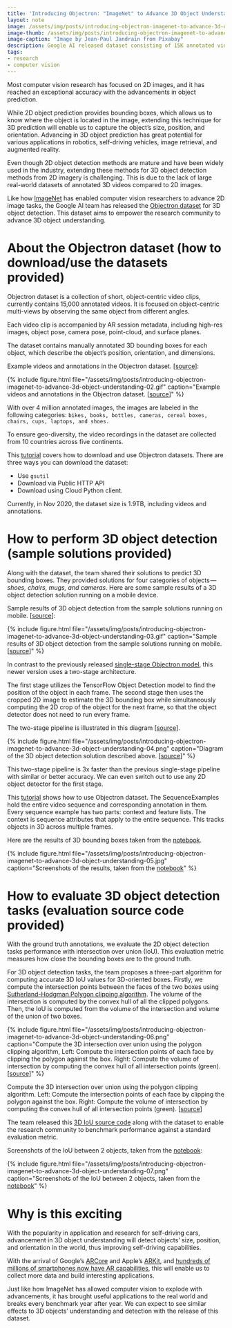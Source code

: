 ```yaml
---
title: 'Introducing Objectron: "ImageNet" to Advance 3D Object Understanding'
layout: note
image: /assets/img/posts/introducing-objectron-imagenet-to-advance-3d-object-understanding-01.jpg
image-thumb: /assets/img/posts/introducing-objectron-imagenet-to-advance-3d-object-understanding-01-mini.jpg
image-caption: "Image by Jean-Paul Jandrain from Pixabay"
description: Google AI released dataset consisting of 15K annotated videos and 4M annotated images
tags:
- research
- computer vision
---
```


Most computer vision research has focused on 2D images, and it has reached an exceptional accuracy with the advancements in object prediction. 

While 2D object prediction provides bounding boxes, which allows us to know where the object is located in the image, extending this technique for 3D prediction will enable us to capture the object’s size, position, and orientation. Advancing in 3D object prediction has great potential for various applications in robotics, self-driving vehicles, image retrieval, and augmented reality.

Even though 2D object detection methods are mature and have been widely used in the industry, extending these methods for 3D object detection methods from 2D imagery is challenging. This is due to the lack of large real-world datasets of annotated 3D videos compared to 2D images.

Like how [ImageNet](http://image-net.org/) has enabled computer vision researchers to advance 2D image tasks, the Google AI team has released the [Objectron dataset](https://github.com/google-research-datasets/Objectron/) for 3D object detection. This dataset aims to empower the research community to advance 3D object understanding.

# About the Objectron dataset (how to download/use the datasets provided)

Objectron dataset is a collection of short, object-centric video clips, currently contains 15,000 annotated videos. It is focused on object-centric multi-views by observing the same object from different angles.

Each video clip is accompanied by AR session metadata, including high-res images, object pose, camera pose, point-cloud, and surface planes.

The dataset contains manually annotated 3D bounding boxes for each object, which describe the object’s position, orientation, and dimensions.

Example videos and annotations in the Objectron dataset. [[source](https://ai.googleblog.com/2020/11/announcing-objectron-dataset.html)]:

{% include figure.html
  file="/assets/img/posts/introducing-objectron-imagenet-to-advance-3d-object-understanding-02.gif"
  caption="Example videos and annotations in the Objectron dataset. [[source](https://ai.googleblog.com/2020/11/announcing-objectron-dataset.html)]"
%}

With over 4 million annotated images, the images are labeled in the following categories: 
`bikes, books, bottles, cameras, cereal boxes, chairs, cups, laptops, and shoes.`

To ensure geo-diversity, the video recordings in the dataset are collected from 10 countries across five continents.

This [tutorial](https://github.com/google-research-datasets/Objectron/blob/master/notebooks/Download%20Data.ipynb) covers how to download and use Objectron datasets. There are three ways you can download the dataset:

- Use `gsutil`
- Download via Public HTTP API
- Download using Cloud Python client.

Currently, in Nov 2020, the dataset size is 1.9TB, including videos and annotations.

# How to perform 3D object detection (sample solutions provided)

Along with the dataset, the team shared their solutions to predict 3D bounding boxes. They provided solutions for four categories of objects — *shoes, chairs, mugs, and cameras*. Here are some sample results of a 3D object detection solution running on a mobile device.

Sample results of 3D object detection from the sample solutions running on mobile. [[source](https://ai.googleblog.com/2020/11/announcing-objectron-dataset.html)]:

{% include figure.html
  file="/assets/img/posts/introducing-objectron-imagenet-to-advance-3d-object-understanding-03.gif"
  caption="Sample results of 3D object detection from the sample solutions running on mobile. [[source](https://ai.googleblog.com/2020/11/announcing-objectron-dataset.html)]"
%}

In contrast to the previously released [single-stage Objectron model](https://ai.googleblog.com/2020/03/real-time-3d-object-detection-on-mobile.html), this newer version uses a two-stage architecture. 

The first stage utilizes the TensorFlow Object Detection model to find the position of the object in each frame. The second stage then uses the cropped 2D image to estimate the 3D bounding box while simultaneously computing the 2D crop of the object for the next frame, so that the object detector does not need to run every frame. 

The two-stage pipeline is illustrated in this diagram [[source](https://ai.googleblog.com/2020/11/announcing-objectron-dataset.html)].

{% include figure.html
  file="/assets/img/posts/introducing-objectron-imagenet-to-advance-3d-object-understanding-04.png"
  caption="Diagram of the 3D object detection solution described above. [[source](https://ai.googleblog.com/2020/11/announcing-objectron-dataset.html)]"
%}

This two-stage pipeline is 3x faster than the previous single-stage pipeline with similar or better accuracy. We can even switch out to use any 2D object detector for the first stage.

This [tutorial](https://github.com/google-research-datasets/Objectron/blob/master/notebooks/SequenceExamples.ipynb) shows how to use Objectron dataset. The SequenceExamples hold the entire video sequence and corresponding annotation in them. Every sequence example has two parts: context and feature lists. The context is sequence attributes that apply to the entire sequence. This tracks objects in 3D across multiple frames.

Here are the results of 3D bounding boxes taken from the [notebook](https://github.com/google-research-datasets/Objectron/blob/master/notebooks/SequenceExamples.ipynb).

{% include figure.html
  file="/assets/img/posts/introducing-objectron-imagenet-to-advance-3d-object-understanding-05.jpg"
  caption="Screenshots of the results, taken from the [notebook](https://github.com/google-research-datasets/Objectron/blob/master/notebooks/SequenceExamples.ipynb)"
%}

# How to evaluate 3D object detection tasks (evaluation source code provided)

With the ground truth annotations, we evaluate the 2D object detection tasks performance with intersection over union (IoU). This evaluation metric measures how close the bounding boxes are to the ground truth. 

For 3D object detection tasks, the team proposes a three-part algorithm for computing accurate 3D IoU values for 3D-oriented boxes. Firstly, we compute the intersection points between the faces of the two boxes using [Sutherland-Hodgman Polygon clipping algorithm](https://en.wikipedia.org/wiki/Sutherland%E2%80%93Hodgman_algorithm). The volume of the intersection is computed by the convex hull of all the clipped polygons. Then, the IoU is computed from the volume of the intersection and volume of the union of two boxes.

{% include figure.html
  file="/assets/img/posts/introducing-objectron-imagenet-to-advance-3d-object-understanding-06.png"
  caption="Compute the 3D intersection over union using the polygon clipping algorithm, Left: Compute the intersection points of each face by clipping the polygon against the box. Right: Compute the volume of intersection by computing the convex hull of all intersection points (green). [[source](https://ai.googleblog.com/2020/11/announcing-objectron-dataset.html)]"
%}

Compute the 3D intersection over union using the polygon clipping algorithm. Left: Compute the intersection points of each face by clipping the polygon against the box. Right: Compute the volume of intersection by computing the convex hull of all intersection points (green). [[source](https://ai.googleblog.com/2020/11/announcing-objectron-dataset.html)]

The team released this [3D IoU source code](https://github.com/google-research-datasets/Objectron/blob/master/notebooks/3D_IOU.ipynb) along with the dataset to enable the research community to benchmark performance against a standard evaluation metric.

Screenshots of the IoU between 2 objects, taken from the [notebook](https://github.com/google-research-datasets/Objectron/blob/master/notebooks/3D_IOU.ipynb):

{% include figure.html
  file="/assets/img/posts/introducing-objectron-imagenet-to-advance-3d-object-understanding-07.png"
  caption="Screenshots of the IoU between 2 objects, taken from the [notebook](https://github.com/google-research-datasets/Objectron/blob/master/notebooks/3D_IOU.ipynb)"
%}

# Why is this exciting

With the popularity in application and research for self-driving cars, advancement in 3D object understanding will detect objects’ size, position, and orientation in the world, thus improving self-driving capabilities.

With the arrival of Google’s [ARCore](https://developers.google.com/ar) and Apple’s [ARKit](https://developer.apple.com/augmented-reality/), and [hundreds of millions of smartphones now have AR capabilities](https://arinsider.co/2019/05/13/arcore-reaches-400-million-devices/), this will enable us to collect more data and build interesting applications.

Just like how ImageNet has allowed computer vision to explode with advancements, it has brought useful applications to the real world and breaks every benchmark year after year. We can expect to see similar effects to 3D objects’ understanding and detection with the release of this dataset.

